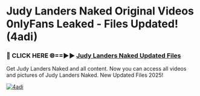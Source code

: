 # Judy Landers Naked Original Videos 0nlyFans Leaked - Files Updated! (4adi)

<h3>🔴 CLICK HERE 🌐==►► <a href="https://tinyurl.com/yckcrads" rel="nofollow">Judy Landers Naked Updated Files</a></h3>

Get Judy Landers Naked and all content. Now you can access all videos and pictures of Judy Landers Naked. New Updated Files 2025!

[![4adi](https://i.imgur.com/hpKpOFt.gif)](https://tinyurl.com/yckcrads)
